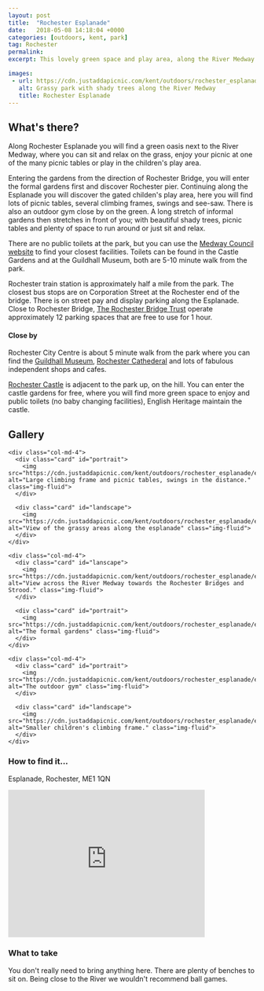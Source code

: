```yaml
---
layout: post
title:  "Rochester Esplanade"
date:   2018-05-08 14:18:04 +0000
categories: [outdoors, kent, park]
tag: Rochester
permalink: 
excerpt: This lovely green space and play area, along the River Medway in the shadow of Rochester Castle, is the perfect place to relax after shopping or visiting some of Rochester's many attractions.

images: 
 - url: https://cdn.justaddapicnic.com/kent/outdoors/rochester_esplanade/esplanade4.jpg
   alt: Grassy park with shady trees along the River Medway
   title: Rochester Esplanade 
---
```


## What's there?
Along Rochester Esplanade you will find a green oasis next to the River Medway, where you can sit and relax on the grass, enjoy your picnic at one of the many picnic tables or play in the children's play area.

Entering the gardens from the direction of Rochester Bridge, you will enter the formal gardens first and discover Rochester pier.  Continuing along the Esplanade you will discover the gated childen's play area, here you will find lots of picnic tables, several climbing frames, swings and see-saw.  There is also an outdoor gym close by on the green.  A long stretch of informal gardens then stretches in front of you; with beautiful shady trees, picnic tables and plenty of space to run around or just sit and relax.

There are no public toilets at the park, but you can use the [Medway Council website](http://www.medway.gov.uk/information/findmynearest.aspx?stype=36) to find your closest facilities. Toilets can be found in the Castle Gardens and at the Guildhall Museum, both are 5-10 minute walk from the park.

Rochester train station is approximately half a mile from the park.  The closest bus stops are on Corporation Street at the Rochester end of the bridge.  There is on street pay and display parking along the Esplanade.  Close to Rochester Bridge, [The Rochester Bridge Trust](http://www.rbt.org.uk/) operate approximately 12 parking spaces that are free to use for 1 hour.

#### Close by
Rochester City Centre is about 5 minute walk from the park where you can find the [Guildhall Museum](/indoors/kent/museum/2018/01/02/guildhall_museum.html), [Rochester Cathederal](/indoors/kent/cathedral/2018/02/21/rochester-cathedral.html) and lots of fabulous independent shops and cafes.

[Rochester Castle](http://www.english-heritage.org.uk/visit/places/rochester-castle) is adjacent to the park up, on the hill. You can enter the castle gardens for free, where you will find more green space to enjoy and public toilets (no baby changing facilities), English Heritage maintain the castle.


## Gallery

<div class="container">

  <div class="row">

    <div class="col-md-4">
      <div class="card" id="portrait">
        <img src="https://cdn.justaddapicnic.com/kent/outdoors/rochester_esplanade/esplanade1.jpg" alt="Large climbing frame and picnic tables, swings in the distance." class="img-fluid">
      </div>

      <div class="card" id="landscape">
        <img src="https://cdn.justaddapicnic.com/kent/outdoors/rochester_esplanade/esplanade3.jpg" alt="View of the grassy areas along the esplanade" class="img-fluid">
      </div>  
    </div>

    <div class="col-md-4">
      <div class="card" id="lanscape">
        <img src="https://cdn.justaddapicnic.com/kent/outdoors/rochester_esplanade/esplanade7.jpg" alt="View across the River Medway towards the Rochester Bridges and Strood." class="img-fluid">
      </div>

      <div class="card" id="portrait">
        <img src="https://cdn.justaddapicnic.com/kent/outdoors/rochester_esplanade/esplanade6.jpg" alt="The formal gardens" class="img-fluid">
      </div>
    </div>

    <div class="col-md-4">
      <div class="card" id="portrait">
        <img src="https://cdn.justaddapicnic.com/kent/outdoors/rochester_esplanade/esplanade5.jpg" alt="The outdoor gym" class="img-fluid">
      </div>

      <div class="card" id="landscape">
        <img src="https://cdn.justaddapicnic.com/kent/outdoors/rochester_esplanade/esplanade2.jpg" alt="Smaller children's climbing frame." class="img-fluid">
      </div>
    </div>

  </div>      
</div>


### How to find it...

Esplanade, Rochester, ME1 1QN

<iframe src="https://www.google.com/maps/embed?pb=!1m18!1m12!1m3!1d2489.7333205907526!2d0.49748485144392296!3d51.38957917951598!2m3!1f0!2f0!3f0!3m2!1i1024!2i768!4f13.1!3m3!1m2!1s0x0%3A0xd7fc2be364d0de81!2sRochester+Esplanade!5e0!3m2!1sen!2suk!4v1525860695256" width="400" height="300" frameborder="0" style="border:0" allowfullscreen></iframe>

### What to take
You don't really need to bring anything here. There are plenty of benches to sit on.  Being close to the River we wouldn't recommend ball games.
